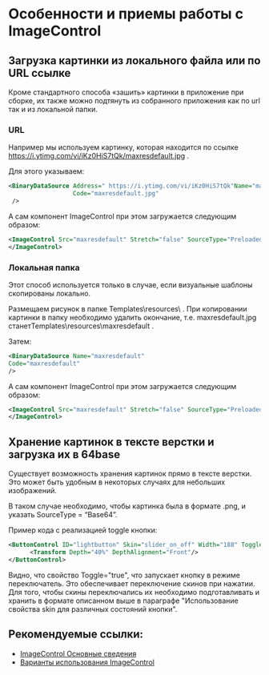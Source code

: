 # Особенности и приемы работы с ImageControl

## Загрузка картинки из локального файла или по URL ссылке

Кроме стандартного способа «зашить» картинки в приложение при сборке, их также можно подтянуть из собранного приложения как по url так и из локальной папки. 

### URL

Например мы используем картинку, которая находится по ссылке https://i.ytimg.com/vi/iKz0HiS7tQk/maxresdefault.jpg . 

Для этого указываем:

```xml
<BinaryDataSource Address=" https://i.ytimg.com/vi/iKz0HiS7tQk"Name="maxresdefault" 
                  Code="maxresdefault.jpg" 
 /> 
```

А сам компонент ImageControl при этом загружается следующим образом:

```xml
<ImageControl Src="maxresdefault" Stretch="false" SourceType="PreloadedFile"> 
</ImageControl>
```

### Локальная папка

Этот способ используется только в случае, если визуальные шаблоны скопированы локально.

Размещаем рисунок в папке Templates\resources\ . При копировании картинки в папку необходимо удалить окончание, т.е. maxresdefault.jpg станетTemplates\resources\maxresdefault .

Затем:

```xml
<BinaryDataSource Name="maxresdefault" 
Code="maxresdefault"
/>
```

А сам компонент ImageControl при этом загружается следующим образом:

```xml
<ImageControl Src="maxresdefault" Stretch="false" SourceType="PreloadedFile"> 
</ImageControl>
```

## Хранение картинок в тексте верстки и загрузка их в 64base

Существует возможность хранения картинок прямо в тексте верстки. Это может быть удобным в некоторых случаях для небольших изображений.

В таком случае необходимо, чтобы картинка была в формате .png, и указать SourceType = “Base64”. 

Пример кода с реализацией toggle кнопки:

```xml
<ButtonControl ID="lightbutton" Skin="slider_on_off" Width="188" Toggle="true" Height="68" Visible="true">
      <Transform Depth="40%" DepthAlignment="Front"/>
</ButtonControl>
```

Видно, что свойство Toggle="true", что запускает кнопку в режиме переключатель. Это обеспечивает переключение скинов при нажатии. Для того, чтобы скины переключались их необходимо подготавливать и хранить в формате описанном выше в параграфе "Использование свойства skin для различных состояний кнопки".

## Рекомендуемые ссылки:

- [ImageControl Основные сведения](README.md)
- [Варианты использования ImageControl](presentations.md)



